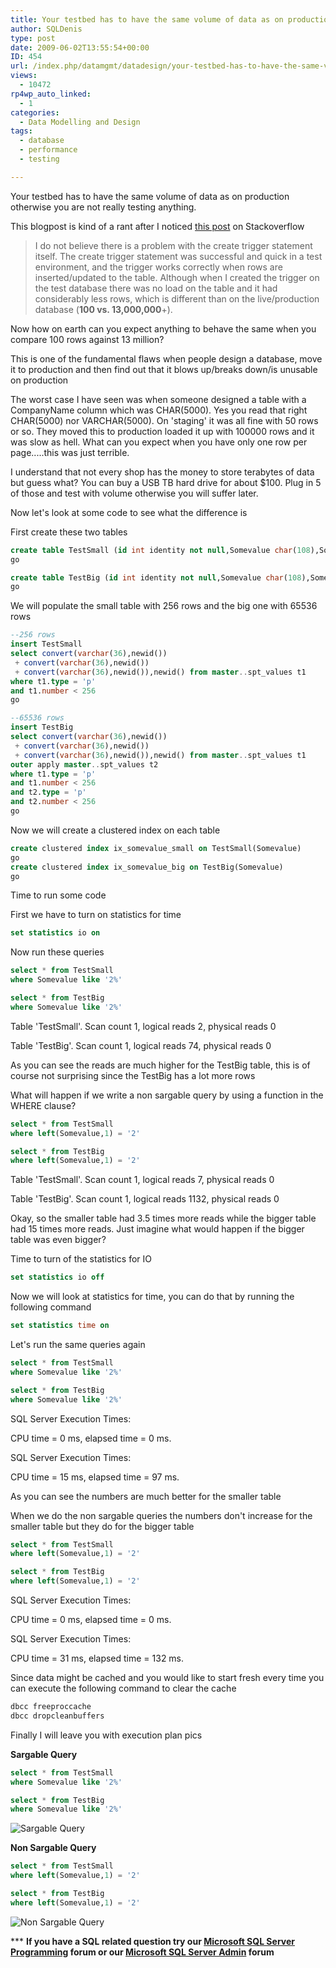 ```yaml
---
title: Your testbed has to have the same volume of data as on production in order to simulate normal usage
author: SQLDenis
type: post
date: 2009-06-02T13:55:54+00:00
ID: 454
url: /index.php/datamgmt/datadesign/your-testbed-has-to-have-the-same-volume/
views:
  - 10472
rp4wp_auto_linked:
  - 1
categories:
  - Data Modelling and Design
tags:
  - database
  - performance
  - testing

---
```

Your testbed has to have the same volume of data as on production otherwise you are not really testing anything.

This blogpost is kind of a rant after I noticed [this post][1] on Stackoverflow

> I do not believe there is a problem with the create trigger statement itself. The create trigger statement was successful and quick in a test environment, and the trigger works correctly when rows are inserted/updated to the table. Although when I created the trigger on the test database there was no load on the table and it had considerably less rows, which is different than on the live/production database (**100 vs. 13,000,000**+).

Now how on earth can you expect anything to behave the same when you compare 100 rows against 13 million?
  
This is one of the fundamental flaws when people design a database, move it to production and then find out that it blows up/breaks down/is unusable on production

The worst case I have seen was when someone designed a table with a CompanyName column which was CHAR(5000). Yes you read that right CHAR(5000) nor VARCHAR(5000). On 'staging' it was all fine with 50 rows or so. They moved this to production loaded it up with 100000 rows and it was slow as hell. What can you expect when you have only one row per page.....this was just terrible.

I understand that not every shop has the money to store terabytes of data but guess what? You can buy a USB TB hard drive for about $100. Plug in 5 of those and test with volume otherwise you will suffer later.

Now let's look at some code to see what the difference is

First create these two tables

```sql
create table TestSmall (id int identity not null,Somevalue char(108),SomeValue2 uniqueidentifier)
go

create table TestBig (id int identity not null,Somevalue char(108),SomeValue2 uniqueidentifier)
go
```

We will populate the small table with 256 rows and the big one with 65536 rows

```sql
--256 rows
insert TestSmall
select convert(varchar(36),newid())
 + convert(varchar(36),newid())
 + convert(varchar(36),newid()),newid() from master..spt_values t1
where t1.type = 'p'
and t1.number < 256
go

--65536 rows
insert TestBig
select convert(varchar(36),newid())
 + convert(varchar(36),newid())
 + convert(varchar(36),newid()),newid() from master..spt_values t1
outer apply master..spt_values t2
where t1.type = 'p'
and t1.number < 256
and t2.type = 'p'
and t2.number < 256
go
```

Now we will create a clustered index on each table

```sql
create clustered index ix_somevalue_small on TestSmall(Somevalue)
go
create clustered index ix_somevalue_big on TestBig(Somevalue)
go
```

Time to run some code
  
First we have to turn on statistics for time

```sql
set statistics io on
```

Now run these queries

```sql
select * from TestSmall
where Somevalue like '2%'

select * from TestBig
where Somevalue like '2%'
```

Table 'TestSmall'. Scan count 1, logical reads 2, physical reads 0
  
Table 'TestBig'. Scan count 1, logical reads 74, physical reads 0

As you can see the reads are much higher for the TestBig table, this is of course not surprising since the TestBig has a lot more rows

What will happen if we write a non sargable query by using a function in the WHERE clause?

```sql
select * from TestSmall
where left(Somevalue,1) = '2'

select * from TestBig
where left(Somevalue,1) = '2'
```

Table 'TestSmall'. Scan count 1, logical reads 7, physical reads 0
  
Table 'TestBig'. Scan count 1, logical reads 1132, physical reads 0

Okay, so the smaller table had 3.5 times more reads while the bigger table had 15 times more reads. Just imagine what would happen if the bigger table was even bigger?

Time to turn of the statistics for IO

```sql
set statistics io off
```

Now we will look at statistics for time, you can do that by running the following command

```sql
set statistics time on
```

Let's run the same queries again

```sql
select * from TestSmall
where Somevalue like '2%'

select * from TestBig
where Somevalue like '2%'
```

SQL Server Execution Times:
     
CPU time = 0 ms, elapsed time = 0 ms.

SQL Server Execution Times:
     
CPU time = 15 ms, elapsed time = 97 ms.

As you can see the numbers are much better for the smaller table
  
When we do the non sargable queries the numbers don't increase for the smaller table but they do for the bigger table

```sql
select * from TestSmall
where left(Somevalue,1) = '2'

select * from TestBig
where left(Somevalue,1) = '2'
```

SQL Server Execution Times:
     
CPU time = 0 ms, elapsed time = 0 ms.

SQL Server Execution Times:
     
CPU time = 31 ms, elapsed time = 132 ms.

Since data might be cached and you would like to start fresh every time you can execute the following command to clear the cache

```sql
dbcc freeproccache
dbcc dropcleanbuffers
```

Finally I will leave you with execution plan pics

**Sargable Query**

```sql
select * from TestSmall
where Somevalue like '2%'

select * from TestBig
where Somevalue like '2%'
```

![Sargable Query][2]

**Non Sargable Query**

```sql
select * from TestSmall
where left(Somevalue,1) = '2'

select * from TestBig
where left(Somevalue,1) = '2'
```

![Non Sargable Query][3]



\*** **If you have a SQL related question try our [Microsoft SQL Server Programming][4] forum or our [Microsoft SQL Server Admin][5] forum**<ins></ins>

 [1]: http://stackoverflow.com/questions/230642/create-trigger-is-taking-more-than-30-minutes-on-sql-server-2005/939616#939616
 [2]: http://imgur.com/9qRfI.png
 [3]: http://imgur.com/mHaI0.png
 [4]: http://forum.lessthandot.com/viewforum.php?f=17
 [5]: http://forum.lessthandot.com/viewforum.php?f=22